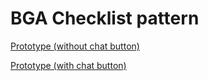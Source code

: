 # BGA Checklist pattern

[Prototype (without chat button)](https://ausgov.github.io/bga-checklist-handover/checklist-demo-chat)

[Prototype (with chat button)](https://ausgov.github.io/bga-checklist-handover/checklist-demo-no-chat)

